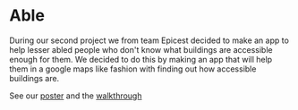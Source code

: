 # Able

During our second project we from team Epicest decided to make an app to help lesser abled people who don't know what buildings are accessible enough for them.
We decided to do this by making an app that will help them in a google maps like fashion with finding out how accessible buildings are.


See our [poster](poster.pdf) and the [walkthrough](https://youtu.be/XTQS1sB2758)
